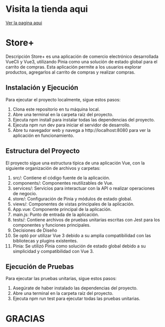 # Visita la tienda aqui 
<a href='https://juandriko.github.io/Ecomerce-store'> Ver la pagina aqui </a> 

# Store+
Descripción
Store+ es una aplicación de comercio electrónico desarrollada VueCli y Vue3, utilizando Pinia como una solución de estado global para el carrito de compras. Esta aplicación permite a los usuarios explorar productos, agregarlos al carrito de compras y realizar compras.

## Instalación y Ejecución
Para ejecutar el proyecto localmente, sigue estos pasos:

1. Clona este repositorio en tu máquina local.
2. Abre una terminal en la carpeta raíz del proyecto.
3. Ejecuta npm install para instalar todas las dependencias del proyecto.
4. Ejecuta npm run dev para iniciar el servidor de desarrollo.
5. Abre tu navegador web y navega a http://localhost:8080 para ver la aplicación en funcionamiento.

## Estructura del Proyecto
El proyecto sigue una estructura típica de una aplicación Vue, con la siguiente organización de archivos y carpetas:

1. src/: Contiene el código fuente de la aplicación.
2. components/: Componentes reutilizables de Vue.
3. services/: Servicios para interactuar con la API o realizar operaciones de negocio.
4. store/: Configuración de Pinia y módulos de estado global.
5. views/: Componentes de vistas principales de la aplicación.
6. App.vue: Componente principal de la aplicación.
7. main.js: Punto de entrada de la aplicación.
8. tests/: Contiene archivos de pruebas unitarias escritas con Jest para los componentes y funciones principales.
9. Decisiones de Diseño
10. Se optó por utilizar Vue 3 debido a su amplia compatibilidad con las bibliotecas y plugins existentes.
11. Pinia: Se utilizó Pinia como solución de estado global debido a su simplicidad y compatibilidad con Vue 3.

## Ejecución de Pruebas
Para ejecutar las pruebas unitarias, sigue estos pasos:

1. Asegúrate de haber instalado las dependencias del proyecto.
2. Abre una terminal en la carpeta raíz del proyecto.
3. Ejecuta npm run test para ejecutar todas las pruebas unitarias.

# GRACIAS
